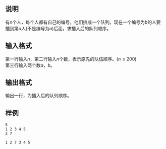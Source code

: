 <h2>说明</h2>

有$n$个人，每个人都有自己的编号，他们排成一个队列。现在一个编号为$b$的人要插到第$a$人(不是编号为$a$)后面，求插入后的队列顺序。
<h2>输入格式</h2>

第一行输入$n$，第二行输入$n$个数，表示原先的队伍顺序。($n\le 200$)<br>第三行输入两个数$a$，$b$。

<h2>输出格式</h2>

输出一行，为插入后的队列顺序。

<h2>样例</h2>
<pre><code class="language-input1">5
1 2 3 4 5
2 7</code></pre><pre><code class="language-output1">1 2 7 3 4 5</code></pre>
